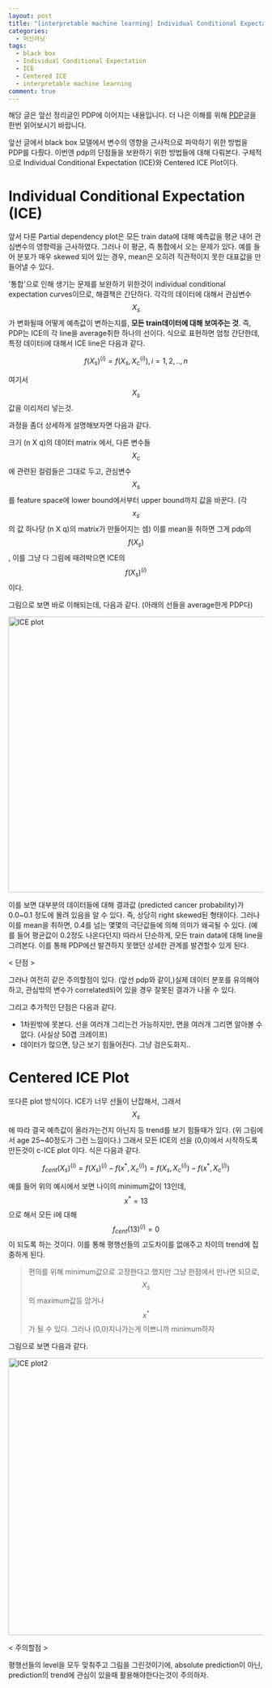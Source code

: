 ```yaml
---
layout: post
title: "[interpretable machine learning] Individual Conditional Expectation 개인적 정리"
categories:
  - 머신러닝
tags:
  - black box
  - Individual Conditional Expectation
  - ICE
  - Centered ICE
  - interpretable machine learning
comment: true
---
```


해당 글은 앞선 정리글인 PDP에 이어지는 내용입니다. 더 나은 이해를 위해 [PDP](https://godongyoung.github.io/%EB%A8%B8%EC%8B%A0%EB%9F%AC%EB%8B%9D/2019/04/13/Partial-Depedence-Plot.html)글을 한번 읽어보시기 바랍니다.

앞선 글에서 black box 모델에서 변수의 영향을 근사적으로 파악하기 위한 방법을 PDP를 다뤘다. 이번엔 pdp의 단점들을 보완하기 위한 방법들에 대해 다뤄본다. 구체적으로 Individual Conditional Expectation (ICE)와 Centered ICE Plot이다.

# Individual Conditional Expectation (ICE)

앞서 다룬 Partial dependency plot은 모든 train data에 대해 예측값을 평균 내어 관심변수의 영향력을 근사하였다. 그러나 이 평균, 즉 통합에서 오는 문제가 있다. 예를 들어 분포가 매우 skewed 되어 있는 경우, mean은 오히려 직관적이지 못한 대표값을 만들어낼 수 있다. 

'통합'으로 인해 생기는 문제를 보완하기 위한것이 individual conditional expectation curves이므로, 해결책은 간단하다. 각각의 데이터에 대해서 관심변수 $$X_s$$ 가 변화될때 어떻게 예측값이 변하는지를, **모든 train데이터에 대해 보여주는 것**. 즉, PDP는 ICE의 각 line을 average취한 하나의 선이다.  식으로 표현하면 엄청 간단한데, 특정 데이터i에 대해서 ICE line은 다음과 같다. 

$$
f(X_s)^{(i)}=f(X_s,X_c^{(i)}), i=1,2,..,n
$$

여기서 $$X_s$$값을 이리저리 넣는것.

과정을 좀더 상세하게 설명해보자면 다음과 같다.

크기 (n X q)의 데이터 matrix 에서, 다른 변수들 $$X_c$$에 관련된 컬럼들은 그대로 두고, 관심변수 $$X_s$$를 feature space에 lower bound에서부터 upper bound까지 값을 바꾼다. (각 $$x_s$$의 값 하나당 (n X q)의 matrix가 만들어지는 셈) 이를 mean을 취하면 그게 pdp의 $$f(X_s)$$, 이를 그냥 다 그림에 때려박으면 ICE의 $$f(X_s)^{(i)}$$이다. 

그림으로 보면 바로 이해되는데, 다음과 같다. (아래의 선들을 average한게 PDP다) 

<img width="545" alt="ICE plot" src="https://user-images.githubusercontent.com/31824102/55941019-4a137500-5c7c-11e9-8f3d-4f35c2d06712.PNG">

이를 보면 대부분의 데이터들에 대해 결과값 (predicted cancer probability)가 0.0~0.1 정도에 몰려 있음을 알 수 있다. 즉, 상당히 right skewed된 형태이다. 그러나 이를 mean을 취하면, 0.4를 넘는 몇몇의 극단값들에 의해 의미가 왜곡될 수 있다. (예를 들어 평균값이 0.2정도 나온다던지) 따라서 단순하게, 모든 train data에 대해 line을 그려본다. 이를 통해 PDP에선 발견하지 못했던 상세한 관계를 발견할수 있게 된다. 

< 단점 >

그러나 여전히 같은 주의할점이 있다. (앞선 pdp와 같이,)실제 데이터 분포를 유의해야하고, 관심밖의 변수가 correlated되어 있을 경우 잘못된 결과가 나올 수 있다.

그리고 추가적인 단점은 다음과 같다. 

- 1차원밖에 못본다. 선을 여러개 그리는건 가능하지만, 면을 여러개 그리면 알아볼 수 없다. (사실상 50겹 크레이프)
- 데이터가 많으면, 당근 보기 힘들어진다. 그냥  검은도화지..

# Centered ICE Plot

또다른 plot 방식이다. ICE가 너무 선들이 난잡해서, 그래서 $$X_s$$에 따라 결국 예측값이 올라가는건지 아닌지 등 trend를 보기 힘들때가 있다. (위 그림에서 age 25~40정도가 그런 느낌이다.) 그래서 모든 ICE의 선을 (0,0)에서 시작하도록 만든것이 c-ICE plot 이다. 식은 다음과 같다.

$$
f_{cent}(X_s)^{(i)}=f(X_s)^{(i)}-f(x^*,X_{c}^{(i)})=f(X_s,X_c^{(i)})-f(x^*,X_{c}^{(i)})
$$

예를 들어 위의 예시에서 보면 나이의 minimum값이 13인데, $$x^*=13$$으로 해서 모든 i에 대해 $$f_{cent}(13)^{(i)}=0$$이 되도록 하는 것이다. 이를 통해 평행선들의 고도차이를 없애주고 차이의 trend에 집중하게 된다. 

> 편의를 위해 minimum값으로 고정한다고 했지만 그냥 한점에서 만나면 되므로,$$X_s$$의  maximum값등 암거나 $$x^*$$가 될 수 있다. 그러나 (0,0)지나가는게 이쁘니까 minimum하자

그림으로 보면 다음과 같다.

<img width="548" alt="ICE plot2" src="https://user-images.githubusercontent.com/31824102/55941018-4a137500-5c7c-11e9-9564-abc782a3b9a3.PNG">

< 주의할점 >

평행선들의 level을 모두 맞춰주고 그림을 그린것이기에, absolute prediction이 아닌, prediction의 trend에 관심이 있을때 활용해야한다는것이 주의하자.